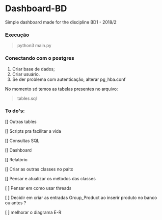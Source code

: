 # Dashboard-BD
Simple dashboard made for the discipline BD1 - 2018/2

### Execução

> python3 main.py

### Conectando com o postgres

1) Criar base de dados;
2) Criar usuário.
3) Se der problema com autenticação, alterar pg_hba.conf

No momento só temos as tabelas presentes no arquivo: 
> tables.sql

### To do's:
[] Outras tables

[] Scripts pra facilitar a vida

[] Consultas SQL

[] Dashboard

[] Relatório

[] Criar as outras classes no paito

[] Pensar e atualizar os métodos das classes

[ ] Pensar em como usar threads

[ ] Decidir em criar as entradas Group_Product ao inserir produto no banco ou antes ? 

[ ] melhorar o diagrama E-R


